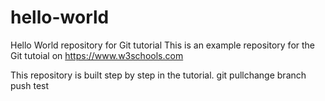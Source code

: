 # hello-world
Hello World repository for Git tutorial
This is an example repository for the Git tutoial on https://www.w3schools.com

This repository is built step by step in the tutorial.
git pullchange
branch push test
